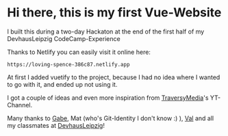 # Hi there, this is my first Vue-Website

I built this during a two-day Hackaton at the end of the first half of my DevhausLeipzig CodeCamp-Experience

Thanks to Netlify you can easily visit it online here:

    https://loving-spence-386c87.netlify.app

At first I added vuetify to the project, because I had no idea where I wanted to go with it, and ended up not using it.

I got a couple of ideas and even more inspiration from [TraversyMedia](https://www.youtube.com/c/TraversyMedia/videos)'s YT-Channel.

Many thanks to [Gabe](https://github.com/gabrielheinrich), Mat (who's Git-Identity I don't know :) ), [Val](https://github.com/valeriakori) and all my classmates at [DevhausLeipzig](https://github.com/devhausleipzig)!
